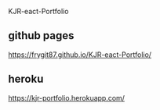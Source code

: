 KJR-eact-Portfolio

## github pages

https://frygit87.github.io/KJR-eact-Portfolio/

## heroku

https://kjr-portfolio.herokuapp.com/
